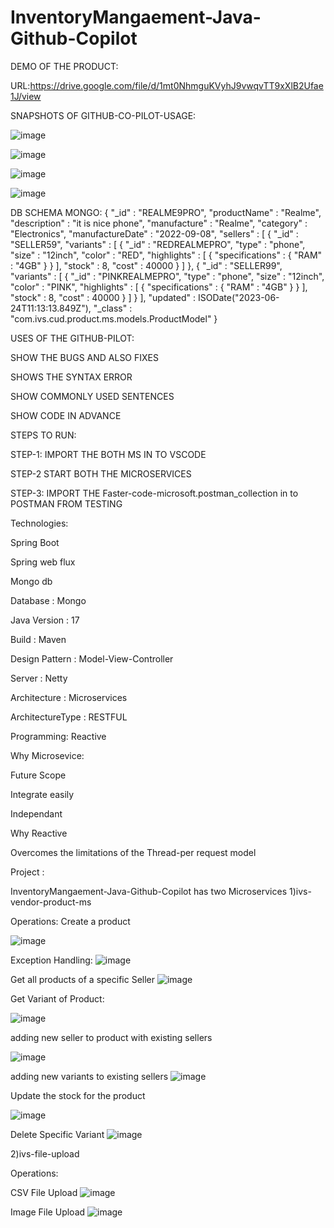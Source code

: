 
# InventoryMangaement-Java-Github-Copilot

DEMO OF THE PRODUCT:

URL:https://drive.google.com/file/d/1mt0NhmguKVyhJ9vwqvTT9xXlB2Ufae1J/view

SNAPSHOTS OF GITHUB-CO-PILOT-USAGE:

![image](https://github.com/Fastest-Coder-First/InventoryMangaement-Java-Github-Copilot/assets/31736263/1367e2d2-29bd-4e37-b815-0953645c545a)

![image](https://github.com/Fastest-Coder-First/InventoryMangaement-Java-Github-Copilot/assets/31736263/fd435063-1e3b-448d-914b-b85f3df89649)

![image](https://github.com/Fastest-Coder-First/InventoryMangaement-Java-Github-Copilot/assets/31736263/e580c642-e891-4dd8-9e77-d1c955c71159)

![image](https://github.com/Fastest-Coder-First/InventoryMangaement-Java-Github-Copilot/assets/31736263/74e0313b-de63-4985-9628-2a38a069a481)

DB SCHEMA MONGO:
{
        "_id" : "REALME9PRO",
        "productName" : "Realme",
        "description" : "it is nice phone",
        "manufacture" : "Realme",
        "category" : "Electronics",
        "manufactureDate" : "2022-09-08",
        "sellers" : [
                {
                        "_id" : "SELLER59",
                        "variants" : [
                                {
                                        "_id" : "REDREALMEPRO",
                                        "type" : "phone",
                                        "size" : "12inch",
                                        "color" : "RED",
                                        "highlights" : [
                                                {
                                                        "specifications" : {
                                                                "RAM" : "4GB"
                                                        }
                                                }
                                        ],
                                        "stock" : 8,
                                        "cost" : 40000
                                }
                        ]
                },
                {
                        "_id" : "SELLER99",
                        "variants" : [
                                {
                                        "_id" : "PINKREALMEPRO",
                                        "type" : "phone",
                                        "size" : "12inch",
                                        "color" : "PINK",
                                        "highlights" : [
                                                {
                                                        "specifications" : {
                                                                "RAM" : "4GB"
                                                        }
                                                }
                                        ],
                                        "stock" : 8,
                                        "cost" : 40000
                                }
                        ]
                }
        ],
        "updated" : ISODate("2023-06-24T11:13:13.849Z"),
        "_class" : "com.ivs.cud.product.ms.models.ProductModel"
}


USES OF THE GITHUB-PILOT:

SHOW THE BUGS AND ALSO FIXES

SHOWS THE SYNTAX ERROR

SHOW COMMONLY USED SENTENCES

SHOW CODE IN ADVANCE


STEPS TO RUN:

STEP-1:
IMPORT THE BOTH MS IN TO VSCODE

STEP-2
START BOTH THE MICROSERVICES

STEP-3:
IMPORT THE Faster-code-microsoft.postman_collection in to POSTMAN FROM TESTING


Technologies:

Spring Boot

Spring web flux

Mongo db

Database : Mongo

Java Version : 17

Build : Maven

Design Pattern : Model-View-Controller

Server : Netty

Architecture : Microservices

ArchitectureType : RESTFUL

Programming: Reactive

Why Microsevice:

Future Scope

Integrate easily

Independant

Why Reactive

Overcomes the limitations of the Thread-per request model


Project :

InventoryMangaement-Java-Github-Copilot has two Microservices
1)ivs-vendor-product-ms

Operations:
Create a product

![image](https://github.com/Fastest-Coder-First/InventoryMangaement-Java-Github-Copilot/assets/31736263/f5d6f643-9c4a-45c6-968d-6897b3684d1b)

Exception Handling:
![image](https://github.com/Fastest-Coder-First/InventoryMangaement-Java-Github-Copilot/assets/31736263/fd880629-68ae-4fcb-8397-8d960ce58f94)

Get all products of a specific Seller
![image](https://github.com/Fastest-Coder-First/InventoryMangaement-Java-Github-Copilot/assets/31736263/7cbc0e63-5afa-4f47-a657-d0ad9a66d892)

Get Variant of Product:

![image](https://github.com/Fastest-Coder-First/InventoryMangaement-Java-Github-Copilot/assets/31736263/9785aaaf-adc6-4da1-afc2-4587533b29bb)

adding new seller to product with existing sellers

![image](https://github.com/Fastest-Coder-First/InventoryMangaement-Java-Github-Copilot/assets/31736263/49d18bbc-b9e7-4c58-a473-52a9b3c3b9eb)

adding new variants to existing sellers
![image](https://github.com/Fastest-Coder-First/InventoryMangaement-Java-Github-Copilot/assets/31736263/379393d7-2dea-468d-ba5d-18d86884a63b)

Update the stock for the product

![image](https://github.com/Fastest-Coder-First/InventoryMangaement-Java-Github-Copilot/assets/31736263/990cf31a-9ab7-4b6c-a69e-03b6bbf43b3f)

Delete Specific Variant
![image](https://github.com/Fastest-Coder-First/InventoryMangaement-Java-Github-Copilot/assets/31736263/4d463063-711c-4800-8fc5-f734fd898166)


2)ivs-file-upload

Operations:

CSV File Upload
![image](https://github.com/Fastest-Coder-First/InventoryMangaement-Java-Github-Copilot/assets/31736263/ad424402-b297-4a35-840c-b590cfaa592d)

Image File Upload
![image](https://github.com/Fastest-Coder-First/InventoryMangaement-Java-Github-Copilot/assets/31736263/6d311786-a1c0-4fa7-9614-ea350842b309)



